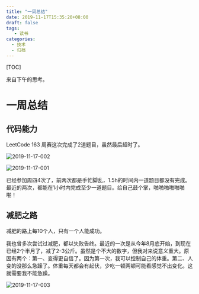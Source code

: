 ```yaml
---
title: "一周总结"
date: 2019-11-17T15:35:20+08:00
draft: false
tags: 
   - 读书
categories:
  - 技术
  - 归档
---
```


[TOC]

来自下午的思考。

<!--more-->

# 一周总结

## 代码能力

LeetCode 163 周赛这次完成了2道题目，虽然最后超时了。

![2019-11-17-002](https://gitee.com/gdhu/prvpic/raw/master/2019-11-17-002.jpg)

![2019-11-17-001](https://gitee.com/gdhu/prvpic/raw/master/2019-11-17-001.jpg)

已经参加周四4次了，前两次都是手忙脚乱，1.5h的时间内一道题目都没有完成。最近的两次，都能在1小时内完成至少一道题目。给自己鼓个掌，啪啪啪啪啪啪啪！

## 减肥之路

减肥的路上每10个人，只有一个人能成功。

我也曾多次尝试过减肥，都以失败告终。最近的一次是从今年8月底开始，到现在已经2个半月了，减了2-3公斤。虽然是个不大的数字，但我对来说意义重大。原因有两个：第一、变得更自信了。因为第一次，我可以控制自己的体重。第二、人变的没那么急躁了。体重每天都会有起伏，少吃一顿两顿可能看感觉不出变化。这就需要我不能急躁。

![2019-11-17-003](https://gitee.com/gdhu/prvpic/raw/master/2019-11-17-003.jpg)






